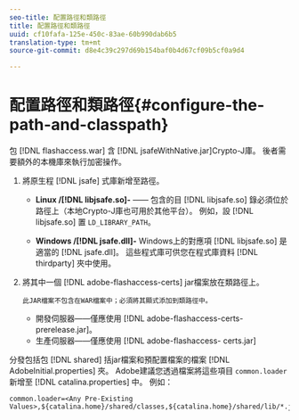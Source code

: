 ```yaml
---
seo-title: 配置路徑和類路徑
title: 配置路徑和類路徑
uuid: cf10fafa-125e-450c-83ae-60b990dab6b5
translation-type: tm+mt
source-git-commit: d8e4c39c297d69b154baf0b4d67cf09b5cf0a9d4

---
```



# 配置路徑和類路徑{#configure-the-path-and-classpath}

包 [!DNL flashaccess.war] 含 [!DNL jsafeWithNative.jar]Crypto-J庫。 後者需要額外的本機庫來執行加密操作。

1. 將原生程 [!DNL jsafe] 式庫新增至路徑。

   * **Linux /[!DNL libjsafe.so]-** —— 包含的目 [!DNL libjsafe.so] 錄必須位於路徑上（本地Crypto-J庫也可用於其他平台）。 例如，設 [!DNL libjsafe.so] 置 `LD_LIBRARY_PATH`。

   * **Windows /[!DNL jsafe.dll]-** Windows上的對應項 [!DNL libjsafe.so] 是適當的 [!DNL jsafe.dll]。
   這些程式庫可供您在程式庫資料 [!DNL thirdparty] 夾中使用。
1. 將其中一個 [!DNL adobe-flashaccess-certs] jar檔案放在類路徑上。

       此JAR檔案不包含在WAR檔案中；必須將其顯式添加到類路徑中。
   
   * 開發伺服器——僅應使用 [!DNL adobe-flashaccess-certs-prerelease.jar]。
   * 生產伺服器——僅應使用 [!DNL adobe-flashaccess- certs.jar]

分發包括包 [!DNL shared] 括jar檔案和預配置檔案的檔案 [!DNL AdobeInitial.properties] 夾。 Adobe建議您透過檔案將這些項目 `common.loader` 新增至 [!DNL catalina.properties] 中。 例如：

```
common.loader=<Any Pre-Existing Values>,${catalina.home}/shared/classes,${catalina.home}/shared/lib/*.jar
```


